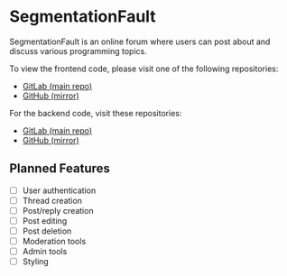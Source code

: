 # SegmentationFault

SegmentationFault is an online forum where users can post about and discuss various programming topics.

To view the frontend code, please visit one of the following repositories:

- [GitLab (main repo)](https://https://git.julianneadams.info/LeftySolara/programming-forum-frontend)
- [GitHub (mirror)](https://github.com/LeftySolara/programming-forum-frontend)

For the backend code, visit these repositories:

- [GitLab (main repo)](https://git.julianneadams.info/LeftySolara/programming-forum-backend)
- [GitHub (mirror)](https://github.com/LeftySolara/programming-forum-backend)

## Planned Features

- [ ] User authentication
- [ ] Thread creation
- [ ] Post/reply creation
- [ ] Post editing
- [ ] Post deletion
- [ ] Moderation tools
- [ ] Admin tools
- [ ] Styling
